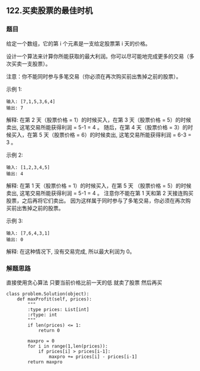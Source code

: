 ## 122.买卖股票的最佳时机

### 题目

给定一个数组，它的第 i 个元素是一支给定股票第 i 天的价格。

设计一个算法来计算你所能获取的最大利润。你可以尽可能地完成更多的交易（多次买卖一支股票）。

注意：你不能同时参与多笔交易（你必须在再次购买前出售掉之前的股票）。

示例 1:

	输入: [7,1,5,3,6,4]
	输出: 7
解释: 在第 2 天（股票价格 = 1）的时候买入，在第 3 天（股票价格 = 5）的时候卖出, 这笔交易所能获得利润 = 5-1 = 4 。
     随后，在第 4 天（股票价格 = 3）的时候买入，在第 5 天（股票价格 = 6）的时候卖出, 这笔交易所能获得利润 = 6-3 = 3 。
     
示例 2:

	输入: [1,2,3,4,5]
	输出: 4
解释: 在第 1 天（股票价格 = 1）的时候买入，在第 5 天 （股票价格 = 5）的时候卖出, 这笔交易所能获得利润 = 5-1 = 4 。
     注意你不能在第 1 天和第 2 天接连购买股票，之后再将它们卖出。
     因为这样属于同时参与了多笔交易，你必须在再次购买前出售掉之前的股票。
     
示例 3:

	输入: [7,6,4,3,1]
	输出: 0
解释: 在这种情况下, 没有交易完成, 所以最大利润为 0。


### 解题思路

直接使用贪心算法 只要当前价格比前一天的低 就卖了股票 然后再买

```
class problem.Solution(object):
    def maxProfit(self, prices):
        """
        :type prices: List[int]
        :rtype: int
        """
        if len(prices) <= 1:
            return 0
        
        maxpro = 0
        for i in range(1,len(prices)):
            if prices[i] > prices[i-1]:
                maxpro += prices[i] - prices[i-1]
        return maxpro
```

